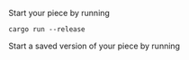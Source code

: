 Start your piece by running

```
cargo run --release
```

Start a saved version of your piece by running

```

```
